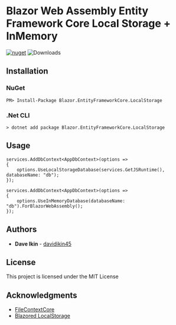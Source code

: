 ﻿# Blazor Web Assembly Entity Framework Core Local Storage + InMemory

[![nuget](https://img.shields.io/nuget/v/Blazor.EntityFrameworkCore.LocalStorage.svg)](https://www.nuget.org/packages/Blazor.EntityFrameworkCore.LocalStorage/) ![Downloads](https://img.shields.io/nuget/dt/Blazor.EntityFrameworkCore.LocalStorage.svg "Downloads")

## Installation

### NuGet
```
PM> Install-Package Blazor.EntityFrameworkCore.LocalStorage
```

### .Net CLI
```
> dotnet add package Blazor.EntityFrameworkCore.LocalStorage
```

## Usage

```
services.AddDbContext<AppDbContext>(options =>
{
	options.UseLocalStorageDatabase(services.GetJSRuntime(), databaseName: "db");
});
```

```
services.AddDbContext<AppDbContext>(options =>
{
	options.UseInMemoryDatabase(databaseName: "db").ForBlazorWebAssembly();
});
```

## Authors

* **Dave Ikin** - [davidikin45](https://github.com/davidikin45)

## License

This project is licensed under the MIT License

## Acknowledgments

* [FileContextCore](https://github.com/morrisjdev/FileContextCore)
* [Blazored LocalStorage](https://github.com/Blazored/LocalStorage)